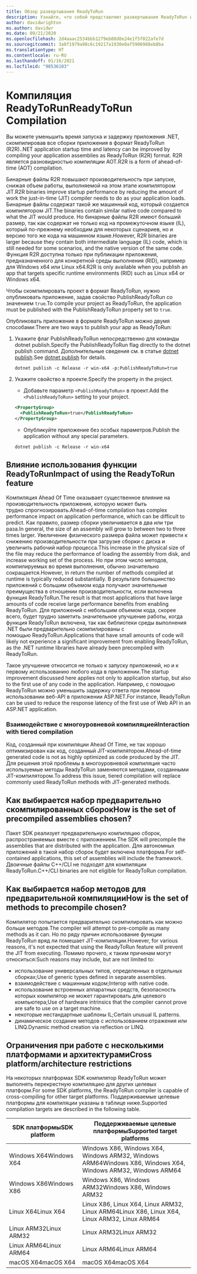 ```yaml
---
title: Обзор развертывания ReadyToRun
description: Узнайте, что собой представляют развертывания ReadyToRun и зачем их использовать при публикации приложения с помощью .NET 5 и .NET Core 3.0, а также более поздних версий.
author: davidwrighton
ms.author: davidwr
ms.date: 09/21/2020
ms.openlocfilehash: 2d4aaac2534bbb1279eb88d8e24e1f5f022afe7d
ms.sourcegitcommit: 3a8f1979a98c6c19217a1930e0af5908988eb8ba
ms.translationtype: HT
ms.contentlocale: ru-RU
ms.lasthandoff: 01/16/2021
ms.locfileid: "98536103"
---
```

# <a name="readytorun-compilation"></a><span data-ttu-id="932ca-103">Компиляция ReadyToRun</span><span class="sxs-lookup"><span data-stu-id="932ca-103">ReadyToRun Compilation</span></span>

<span data-ttu-id="932ca-104">Вы можете уменьшить время запуска и задержку приложения .NET, скомпилировав все сборки приложения в формат ReadyToRun (R2R).</span><span class="sxs-lookup"><span data-stu-id="932ca-104">.NET application startup time and latency can be improved by compiling your application assemblies as ReadyToRun (R2R) format.</span></span> <span data-ttu-id="932ca-105">R2R является разновидностью компиляции AOT.</span><span class="sxs-lookup"><span data-stu-id="932ca-105">R2R is a form of ahead-of-time (AOT) compilation.</span></span>

<span data-ttu-id="932ca-106">Бинарные файлы R2R повышают производительность при запуске, снижая объем работы, выполняемой на этом этапе компилятором JIT.</span><span class="sxs-lookup"><span data-stu-id="932ca-106">R2R binaries improve startup performance by reducing the amount of work the just-in-time (JIT) compiler needs to do as your application loads.</span></span> <span data-ttu-id="932ca-107">Бинарные файлы содержат такой же машинный код, который создается компилятором JIT.</span><span class="sxs-lookup"><span data-stu-id="932ca-107">The binaries contain similar native code compared to what the JIT would produce.</span></span> <span data-ttu-id="932ca-108">Но бинарные файлы R2R имеют больший размер, так как содержат не только код на промежуточном языке (IL), который по-прежнему необходим для некоторых сценариев, но и версию того же кода на машинном языке.</span><span class="sxs-lookup"><span data-stu-id="932ca-108">However, R2R binaries are larger because they contain both intermediate language (IL) code, which is still needed for some scenarios, and the native version of the same code.</span></span> <span data-ttu-id="932ca-109">Функция R2R доступна только при публикации приложения, предназначенного для конкретной среды выполнения (RID), например для Windows x64 или Linux x64.</span><span class="sxs-lookup"><span data-stu-id="932ca-109">R2R is only available when you publish an app that targets specific runtime environments (RID) such as Linux x64 or Windows x64.</span></span>

<span data-ttu-id="932ca-110">Чтобы скомпилировать проект в формат ReadyToRun, нужно опубликовать приложение, задав свойство PublishReadyToRun со значением `true`.</span><span class="sxs-lookup"><span data-stu-id="932ca-110">To compile your project as ReadyToRun, the application must be published with the PublishReadyToRun property set to `true`.</span></span>

<span data-ttu-id="932ca-111">Опубликовать приложение в формате ReadyToRun можно двумя способами:</span><span class="sxs-lookup"><span data-stu-id="932ca-111">There are two ways to publish your app as ReadyToRun:</span></span>

01. <span data-ttu-id="932ca-112">Укажите флаг PublishReadyToRun непосредственно для команды dotnet publish.</span><span class="sxs-lookup"><span data-stu-id="932ca-112">Specify the PublishReadyToRun flag directly to the dotnet publish command.</span></span> <span data-ttu-id="932ca-113">Дополнительные сведения см. в статье [dotnet publish](../tools/dotnet-publish.md).</span><span class="sxs-lookup"><span data-stu-id="932ca-113">See [dotnet publish](../tools/dotnet-publish.md) for details.</span></span>

    ```dotnetcli
    dotnet publish -c Release -r win-x64 -p:PublishReadyToRun=true
    ```

02. <span data-ttu-id="932ca-114">Укажите свойство в проекте.</span><span class="sxs-lookup"><span data-stu-id="932ca-114">Specify the property in the project.</span></span>

    - <span data-ttu-id="932ca-115">Добавьте параметр `<PublishReadyToRun>` в проект.</span><span class="sxs-lookup"><span data-stu-id="932ca-115">Add the `<PublishReadyToRun>` setting to your project.</span></span>

    ```xml
    <PropertyGroup>
      <PublishReadyToRun>true</PublishReadyToRun>
    </PropertyGroup>
    ```

    - <span data-ttu-id="932ca-116">Опубликуйте приложение без особых параметров.</span><span class="sxs-lookup"><span data-stu-id="932ca-116">Publish the application without any special parameters.</span></span>

    ```dotnetcli
    dotnet publish -c Release -r win-x64
    ```

## <a name="impact-of-using-the-readytorun-feature"></a><span data-ttu-id="932ca-117">Влияние использования функции ReadyToRun</span><span class="sxs-lookup"><span data-stu-id="932ca-117">Impact of using the ReadyToRun feature</span></span>

<span data-ttu-id="932ca-118">Компиляция Ahead Of Time оказывает существенное влияние на производительность приложения, которую может быть трудно спрогнозировать.</span><span class="sxs-lookup"><span data-stu-id="932ca-118">Ahead-of-time compilation has complex performance impact on application performance, which can be difficult to predict.</span></span> <span data-ttu-id="932ca-119">Как правило, размер сборки увеличивается в два или три раза.</span><span class="sxs-lookup"><span data-stu-id="932ca-119">In general, the size of an assembly will grow to between two to three times larger.</span></span> <span data-ttu-id="932ca-120">Увеличение физического размера файла может привести к снижению производительности при загрузке сборки с диска и увеличить рабочий набор процесса.</span><span class="sxs-lookup"><span data-stu-id="932ca-120">This increase in the physical size of the file may reduce the performance of loading the assembly from disk, and increase working set of the process.</span></span> <span data-ttu-id="932ca-121">Но при этом число методов, компилируемых во время выполнения, обычно значительно сокращается.</span><span class="sxs-lookup"><span data-stu-id="932ca-121">However, in return the number of methods compiled at runtime is typically reduced substantially.</span></span> <span data-ttu-id="932ca-122">В результате большинство приложений с большим объемом кода получают значительные преимущества в отношении производительности, если включена функция ReadyToRun.</span><span class="sxs-lookup"><span data-stu-id="932ca-122">The result is that most applications that have large amounts of code receive large performance benefits from enabling ReadyToRun.</span></span> <span data-ttu-id="932ca-123">Для приложений с небольшим объемом кода, скорее всего, будет трудно заметить значительное улучшение работы, когда функция ReadyToRun включена, так как библиотеки среды выполнения .NET были предварительно скомпилированы с помощью ReadyToRun.</span><span class="sxs-lookup"><span data-stu-id="932ca-123">Applications that have small amounts of code will likely not experience a significant improvement from enabling ReadyToRun, as the .NET runtime libraries have already been precompiled with ReadyToRun.</span></span>

<span data-ttu-id="932ca-124">Такое улучшение относится не только к запуску приложений, но и к первому использованию любого кода в приложении.</span><span class="sxs-lookup"><span data-stu-id="932ca-124">The startup improvement discussed here applies not only to application startup, but also to the first use of any code in the application.</span></span> <span data-ttu-id="932ca-125">Например, с помощью ReadyToRun можно уменьшить задержку ответа при первом использовании веб-API в приложении ASP.NET.</span><span class="sxs-lookup"><span data-stu-id="932ca-125">For instance, ReadyToRun can be used to reduce the response latency of the first use of Web API in an ASP.NET application.</span></span>

### <a name="interaction-with-tiered-compilation"></a><span data-ttu-id="932ca-126">Взаимодействие с многоуровневой компиляцией</span><span class="sxs-lookup"><span data-stu-id="932ca-126">Interaction with tiered compilation</span></span>

<span data-ttu-id="932ca-127">Код, созданный при компиляции Ahead Of Time, не так хорошо оптимизирован как код, созданный JIT-компилятором.</span><span class="sxs-lookup"><span data-stu-id="932ca-127">Ahead-of-time generated code is not as highly optimized as code produced by the JIT.</span></span> <span data-ttu-id="932ca-128">Для решения этой проблемы в многоуровневой компиляция часто используемые методы ReadyToRun заменяются методами, созданными JIT-компилятором.</span><span class="sxs-lookup"><span data-stu-id="932ca-128">To address this issue, tiered compilation will replace commonly used ReadyToRun methods with JIT-generated methods.</span></span>

## <a name="how-is-the-set-of-precompiled-assemblies-chosen"></a><span data-ttu-id="932ca-129">Как выбирается набор предварительно скомпилированных сборок</span><span class="sxs-lookup"><span data-stu-id="932ca-129">How is the set of precompiled assemblies chosen?</span></span>

<span data-ttu-id="932ca-130">Пакет SDK реализует предварительную компиляцию сборок, распространяемых вместе с приложением.</span><span class="sxs-lookup"><span data-stu-id="932ca-130">The SDK will precompile the assemblies that are distributed with the application.</span></span> <span data-ttu-id="932ca-131">Для автономных приложений в такой набор сборок будет включена платформа.</span><span class="sxs-lookup"><span data-stu-id="932ca-131">For self-contained applications, this set of assemblies will include the framework.</span></span> <span data-ttu-id="932ca-132">Двоичные файлы C++/CLI не подходят для компиляции ReadyToRun.</span><span class="sxs-lookup"><span data-stu-id="932ca-132">C++/CLI binaries are not eligible for ReadyToRun compilation.</span></span>

## <a name="how-is-the-set-of-methods-to-precompile-chosen"></a><span data-ttu-id="932ca-133">Как выбирается набор методов для предварительной компиляции</span><span class="sxs-lookup"><span data-stu-id="932ca-133">How is the set of methods to precompile chosen?</span></span>

<span data-ttu-id="932ca-134">Компилятор попытается предварительно скомпилировать как можно больше методов.</span><span class="sxs-lookup"><span data-stu-id="932ca-134">The compiler will attempt to pre-compile as many methods as it can.</span></span> <span data-ttu-id="932ca-135">Но по ряду причин использование функции ReadyToRun вряд ли помешает JIT-компиляции.</span><span class="sxs-lookup"><span data-stu-id="932ca-135">However, for various reasons, it's not expected that using the ReadyToRun feature will prevent the JIT from executing.</span></span> <span data-ttu-id="932ca-136">Помимо прочего, к таким причинам могут относиться:</span><span class="sxs-lookup"><span data-stu-id="932ca-136">Such reasons may include, but are not limited to:</span></span>

- <span data-ttu-id="932ca-137">использование универсальных типов, определенных в отдельных сборках;</span><span class="sxs-lookup"><span data-stu-id="932ca-137">Use of generic types defined in separate assemblies.</span></span>
- <span data-ttu-id="932ca-138">взаимодействие с машинным кодом;</span><span class="sxs-lookup"><span data-stu-id="932ca-138">Interop with native code.</span></span>
- <span data-ttu-id="932ca-139">использование встроенных аппаратных средств, безопасность которых компилятор не может гарантировать для целевого компьютера;</span><span class="sxs-lookup"><span data-stu-id="932ca-139">Use of hardware intrinsics that the compiler cannot prove are safe to use on a target machine.</span></span>
- <span data-ttu-id="932ca-140">некоторые нестандартные шаблоны IL;</span><span class="sxs-lookup"><span data-stu-id="932ca-140">Certain unusual IL patterns.</span></span>
- <span data-ttu-id="932ca-141">динамическое создание методов с использованием отражения или LINQ.</span><span class="sxs-lookup"><span data-stu-id="932ca-141">Dynamic method creation via reflection or LINQ.</span></span>

## <a name="cross-platformarchitecture-restrictions"></a><span data-ttu-id="932ca-142">Ограничения при работе с несколькими платформами и архитектурами</span><span class="sxs-lookup"><span data-stu-id="932ca-142">Cross platform/architecture restrictions</span></span>

<span data-ttu-id="932ca-143">На некоторых платформах SDK компилятор ReadyToRun может выполнять перекрестную компиляцию для других целевых платформ.</span><span class="sxs-lookup"><span data-stu-id="932ca-143">For some SDK platforms, the ReadyToRun compiler is capable of cross-compiling for other target platforms.</span></span> <span data-ttu-id="932ca-144">Поддерживаемые целевые платформы для компиляции указаны в таблице ниже.</span><span class="sxs-lookup"><span data-stu-id="932ca-144">Supported compilation targets are described in the following table.</span></span>

| <span data-ttu-id="932ca-145">SDK платформы</span><span class="sxs-lookup"><span data-stu-id="932ca-145">SDK platform</span></span> | <span data-ttu-id="932ca-146">Поддерживаемые целевые платформы</span><span class="sxs-lookup"><span data-stu-id="932ca-146">Supported target platforms</span></span> |
| ------------ | --------------------------- |
| <span data-ttu-id="932ca-147">Windows X64</span><span class="sxs-lookup"><span data-stu-id="932ca-147">Windows X64</span></span>  | <span data-ttu-id="932ca-148">Windows X86, Windows X64, Windows ARM32, Windows ARM64</span><span class="sxs-lookup"><span data-stu-id="932ca-148">Windows X86, Windows X64, Windows ARM32, Windows ARM64</span></span> |
| <span data-ttu-id="932ca-149">Windows X86</span><span class="sxs-lookup"><span data-stu-id="932ca-149">Windows X86</span></span>  | <span data-ttu-id="932ca-150">Windows X86, Windows ARM32</span><span class="sxs-lookup"><span data-stu-id="932ca-150">Windows X86, Windows ARM32</span></span> |
| <span data-ttu-id="932ca-151">Linux X64</span><span class="sxs-lookup"><span data-stu-id="932ca-151">Linux X64</span></span>    | <span data-ttu-id="932ca-152">Linux X86, Linux X64, Linux ARM32, Linux ARM64</span><span class="sxs-lookup"><span data-stu-id="932ca-152">Linux X86, Linux X64, Linux ARM32, Linux ARM64</span></span> |
| <span data-ttu-id="932ca-153">Linux ARM32</span><span class="sxs-lookup"><span data-stu-id="932ca-153">Linux ARM32</span></span>  | <span data-ttu-id="932ca-154">Linux ARM32</span><span class="sxs-lookup"><span data-stu-id="932ca-154">Linux ARM32</span></span> |
| <span data-ttu-id="932ca-155">Linux ARM64</span><span class="sxs-lookup"><span data-stu-id="932ca-155">Linux ARM64</span></span>  | <span data-ttu-id="932ca-156">Linux ARM64</span><span class="sxs-lookup"><span data-stu-id="932ca-156">Linux ARM64</span></span> |
| <span data-ttu-id="932ca-157">macOS X64</span><span class="sxs-lookup"><span data-stu-id="932ca-157">macOS X64</span></span>    | <span data-ttu-id="932ca-158">macOS X64</span><span class="sxs-lookup"><span data-stu-id="932ca-158">macOS X64</span></span> |
